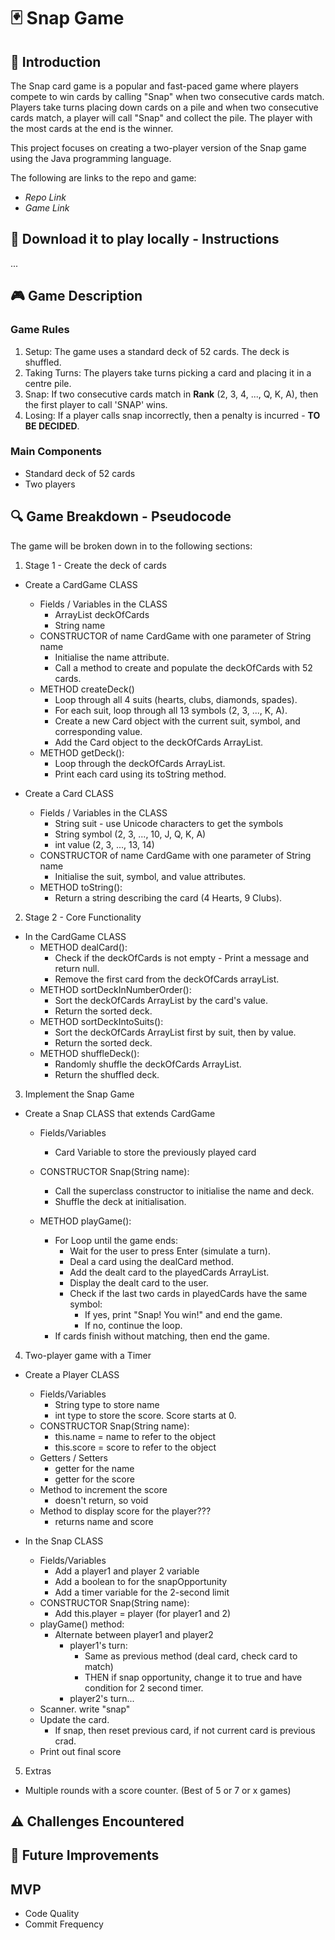 # 🃏 Snap Game

## 📌 Introduction

The Snap card game is a popular and fast-paced game where players compete to win cards by calling "Snap" when two consecutive cards match. Players take turns placing down cards on a pile and when two consecutive cards match, a player will call "Snap" and collect the pile. The player with the most cards at the end is the winner.

This project focuses on creating a two-player version of the Snap game using the Java programming language.

The following are links to the repo and game:

-   _Repo Link_
-   _Game Link_

## 💾 Download it to play locally - Instructions

...

## 🎮 Game Description

### Game Rules

1.  Setup: The game uses a standard deck of 52 cards. The deck is shuffled.
2.  Taking Turns: The players take turns picking a card and placing it in a centre pile.
3.  Snap: If two consecutive cards match in **Rank** (2, 3, 4, ..., Q, K, A), then the first player to call 'SNAP' wins.
4.  Losing: If a player calls snap incorrectly, then a penalty is incurred - **TO BE DECIDED**.

### Main Components

-   Standard deck of 52 cards
-   Two players

## 🔍 Game Breakdown - Pseudocode

The game will be broken down in to the following sections:

1.  Stage 1 - Create the deck of cards

-   Create a CardGame CLASS

    -   Fields / Variables in the CLASS
        -   ArrayList<Card> deckOfCards
        -   String name
    -   CONSTRUCTOR of name CardGame with one parameter of String name
        -   Initialise the name attribute.
        -   Call a method to create and populate the deckOfCards with 52 cards.
    -   METHOD createDeck()
        -   Loop through all 4 suits (hearts, clubs, diamonds, spades).
        -   For each suit, loop through all 13 symbols (2, 3, ..., K, A).
        -   Create a new Card object with the current suit, symbol, and corresponding value.
        -   Add the Card object to the deckOfCards ArrayList.
    -   METHOD getDeck():
        -   Loop through the deckOfCards ArrayList.
        -   Print each card using its toString method.

-   Create a Card CLASS

    -   Fields / Variables in the CLASS
        -   String suit - use Unicode characters to get the symbols
        -   String symbol (2, 3, ..., 10, J, Q, K, A)
        -   int value (2, 3, ..., 13, 14)
    -   CONSTRUCTOR of name CardGame with one parameter of String name
        -   Initialise the suit, symbol, and value attributes.
    -   METHOD toString():
        -   Return a string describing the card (4 Hearts, 9 Clubs).

2.  Stage 2 - Core Functionality

-   In the CardGame CLASS
    -   METHOD dealCard():
        -   Check if the deckOfCards is not empty - Print a message and return null.
        -   Remove the first card from the deckOfCards arrayList.
    -   METHOD sortDeckInNumberOrder():
        -   Sort the deckOfCards ArrayList by the card's value.
        -   Return the sorted deck.
    -   METHOD sortDeckIntoSuits():
        -   Sort the deckOfCards ArrayList first by suit, then by value.
        -   Return the sorted deck.
    -   METHOD shuffleDeck():
        -   Randomly shuffle the deckOfCards ArrayList.
        -   Return the shuffled deck.

3.  Implement the Snap Game

-   Create a Snap CLASS that extends CardGame

    -   Fields/Variables
        -   Card Variable to store the previously played card
    -   CONSTRUCTOR Snap(String name):

        -   Call the superclass constructor to initialise the name and deck.
        -   Shuffle the deck at initialisation.
        
    -   METHOD playGame():
        -   For Loop until the game ends:
            -   Wait for the user to press Enter (simulate a turn).
            -   Deal a card using the dealCard method.
            -   Add the dealt card to the playedCards ArrayList.
            -   Display the dealt card to the user.
            -   Check if the last two cards in playedCards have the same symbol:
                -   If yes, print "Snap! You win!" and end the game.
                -   If no, continue the loop.
        - If cards finish without matching, then end the game.

4.  Two-player game with a Timer
-   Create a Player CLASS 
    -   Fields/Variables
        -   String type to store name
        -   int type to store the score. Score starts at 0.
    -   CONSTRUCTOR Snap(String name):
        -   this.name = name to refer to the object
        -   this.score = score to refer to the object
    -   Getters / Setters
        -   getter for the name
        -   getter for the score
    -   Method to increment the score
        -   doesn't return, so void
    -   Method to display score for the player???
        -   returns name and score

-   In the Snap CLASS
    -   Fields/Variables
        -   Add a player1 and player 2 variable
        -   Add a boolean to for the snapOpportunity
        -   Add a timer variable for the 2-second limit
    -   CONSTRUCTOR Snap(String name): 
        - Add this.player = player (for player1 and 2)
    -   playGame() method:
        -   Alternate between player1 and player2
            -   player1's turn: 
                -   Same as previous method (deal card, check card to match)
                - THEN if snap opportunity, change it to true and have condition for 2 second timer.
            -   player2's turn...
    -   Scanner. write "snap"
    -   Update the card.
        - If snap, then reset previous card, if not current card is previous crad.
    -   Print out final score

      

5. Extras
- Multiple rounds with a score counter. (Best of 5 or 7 or x games)

## ⚠️ Challenges Encountered

## 🚀 Future Improvements

## MVP

-   Code Quality
-   Commit Frequency
